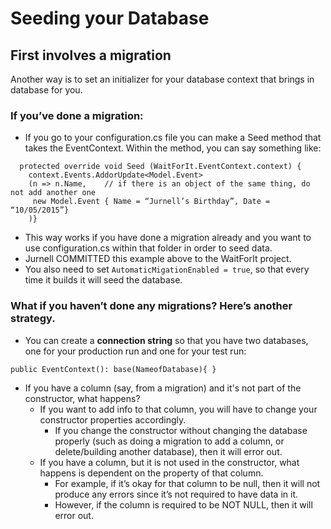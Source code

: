 
# Seeding your Database 

## First involves a migration
Another way is to set an initializer for your database context that brings in database for you.

### If you’ve done a migration:
* If you go to your configuration.cs file you can make a Seed method that takes the EventContext. Within the method, you can say something like:
```
  protected override void Seed (WaitForIt.EventContext.context) {
    context.Events.AddorUpdate<Model.Event>
    (n => n.Name,    // if there is an object of the same thing, do not add another one
     new Model.Event { Name = “Jurnell’s Birthday”, Date = “10/05/2015”}
    )}
```
* This way works if you have done a migration already and you want to use configuration.cs within that folder in order to seed data.
* Jurnell COMMITTED this example above to the WaitForIt project.
* You also need to set `AutomaticMigationEnabled = true`, so that every time it builds it will seed the database.

### What if you haven’t done any migrations? Here’s another strategy.

* You can create a **connection string** so that you have two databases, one for your production run and one for your test run:

 `public EventContext(): base(NameofDatabase){ }`

* If you have a column (say, from a migration) and it's not part of the constructor, what happens?
  * If you want to add info to that column, you will have to change your constructor properties accordingly.
    * If you change the constructor without changing the database properly (such as doing a migration to add a column, or delete/building another database), then it will error out.
  * If you have a column, but it is not used in the constructor, what happens is dependent on the property of that column.
    * For example, if it’s okay for that column to be null, then it will not produce any errors since it’s not required to have data in it.
    * However, if the column is required to be NOT NULL, then it will error out.
